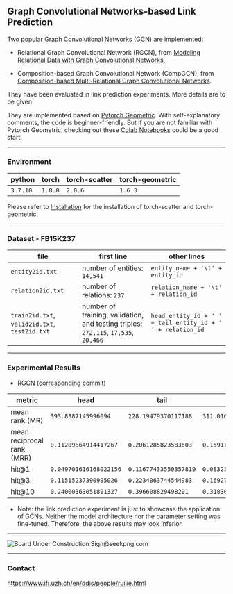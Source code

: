 ## Graph Convolutional Networks-based Link Prediction

Two popular Graph Convolutional Networks (GCN) are implemented:

- Relational Graph Convolutional Network (RGCN), from [Modeling Relational Data with Graph Convolutional Networks](https://arxiv.org/abs/1703.06103),

- Composition-based Graph Convolutional Network (CompGCN), from [Composition-based Multi-Relational Graph Convolutional Networks](https://openreview.net/pdf?id=BylA_C4tPr).

They have been evaluated in link prediction experiments. More details are to be given.

They are implemented based on [Pytorch Geometric](https://github.com/rusty1s/pytorch_geometric). With self-explanatory comments, the code is beginner-friendly. But if you are not familiar with Pytorch Geometric, checking out these [Colab Notebooks](https://pytorch-geometric.readthedocs.io/en/latest/notes/colabs.html) could be a good start. 

----
### Environment

| python | torch | torch-scatter | torch-geometric |
| ---- | ---- | ---- | ---- |
| `3.7.10` | `1.8.0` | `2.0.6` | `1.6.3` |

Please refer to [Installation](https://pytorch-geometric.readthedocs.io/en/latest/notes/installation.html) for the installation of torch-scatter and torch-geometric. 

----
### Dataset - FB15K237

| file | first line | other lines |
| ---- | ---- | ---- |
| `entity2id.txt` | number of entities: `14,541` | `entity_name + '\t' + entity_id` |
| `relation2id.txt` | number of relations: `237` | `relation_name + '\t' + relation_id` |
| `train2id.txt`, `valid2id.txt`, `test2id.txt` | number of training, validation, and testing triples: `272,115`, `17,535`, `20,466` | `head_entity_id + ' ' + tail_entity_id + ' ' + relation_id` |

----
### Experimental Results

- RGCN ([corresponding commit](https://github.com/ruijie-wang-uzh/geometric_gnns/commit/90bc1f39a6600498e3adc557dca9d51e16abbc15))

|  metric  |  head  |  tail  |  mean  |  
|  ----  |  ----  |  ----  |  ----  |  
|  mean rank (MR)  |  `393.8387145996094`  |  `228.19479370117188`  |  `311.0167541503906`  |  
|  mean reciprocal rank (MRR)  |  `0.11209864914417267`  |  `0.2061285823583603`  |  `0.15911361575126648`  |  
|  hit@1  |  `0.049701616168022156`  |  `0.11677433550357819`  |  `0.08323797583580017`  |  
|  hit@3  |  `0.11515237390995026`  |  `0.2234063744544983`  |  `0.16927936673164368`  |  
|  hit@10  |  `0.24000363051891327`  |  `0.396608829498291`  |  `0.31830623745918274`  |  


- Note: the link prediction experiment is just to showcase the application of GCNs. Neither the model architecture nor the parameter setting was fine-tuned. Therefore, the above results may look inferior. 

----

<img src="https://www.seekpng.com/png/detail/66-668670_board-under-construction-sign.png" alt="Board Under Construction Sign@seekpng.com">

----
### Contact

https://www.ifi.uzh.ch/en/ddis/people/ruijie.html

